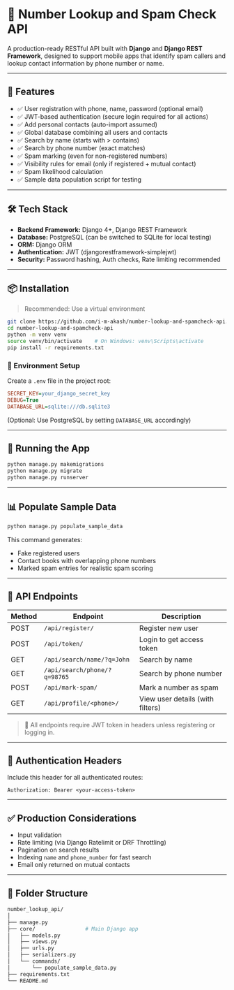 # 📱 Number Lookup and Spam Check API

A production-ready RESTful API built with **Django** and **Django REST Framework**, designed to support mobile apps that identify spam callers and lookup contact information by phone number or name.

---

## 🚀 Features

- ✅ User registration with phone, name, password (optional email)
- ✅ JWT-based authentication (secure login required for all actions)
- ✅ Add personal contacts (auto-import assumed)
- ✅ Global database combining all users and contacts
- ✅ Search by name (starts with > contains)
- ✅ Search by phone number (exact matches)
- ✅ Spam marking (even for non-registered numbers)
- ✅ Visibility rules for email (only if registered + mutual contact)
- ✅ Spam likelihood calculation
- ✅ Sample data population script for testing

---

## 🛠️ Tech Stack

- **Backend Framework:** Django 4+, Django REST Framework
- **Database:** PostgreSQL (can be switched to SQLite for local testing)
- **ORM:** Django ORM
- **Authentication:** JWT (djangorestframework-simplejwt)
- **Security:** Password hashing, Auth checks, Rate limiting recommended

---

## 📦 Installation

> Recommended: Use a virtual environment

```bash
git clone https://github.com/i-m-akash/number-lookup-and-spamcheck-api.git
cd number-lookup-and-spamcheck-api
python -m venv venv
source venv/bin/activate    # On Windows: venv\Scripts\activate
pip install -r requirements.txt
```

### 📂 Environment Setup

Create a `.env` file in the project root:

```ini
SECRET_KEY=your_django_secret_key
DEBUG=True
DATABASE_URL=sqlite:///db.sqlite3
```

(Optional: Use PostgreSQL by setting `DATABASE_URL` accordingly)

---

## 🔧 Running the App

```bash
python manage.py makemigrations
python manage.py migrate
python manage.py runserver
```

---

## 📊 Populate Sample Data

```bash
python manage.py populate_sample_data
```

This command generates:
- Fake registered users
- Contact books with overlapping phone numbers
- Marked spam entries for realistic spam scoring

---

## 🧪 API Endpoints

| Method | Endpoint                         | Description                       |
|--------|----------------------------------|-----------------------------------|
| POST   | `/api/register/`                | Register new user                 |
| POST   | `/api/token/`                   | Login to get access token         |
| GET    | `/api/search/name/?q=John`      | Search by name                    |
| GET    | `/api/search/phone/?q=98765`    | Search by phone number            |
| POST   | `/api/mark-spam/`               | Mark a number as spam             |
| GET    | `/api/profile/<phone>/`         | View user details (with filters)  |

> 📌 All endpoints require JWT token in headers unless registering or logging in.

---

## 🔐 Authentication Headers

Include this header for all authenticated routes:

```http
Authorization: Bearer <your-access-token>
```

---

## ✅ Production Considerations

- Input validation
- Rate limiting (via Django Ratelimit or DRF Throttling)
- Pagination on search results
- Indexing `name` and `phone_number` for fast search
- Email only returned on mutual contacts

---

## 📁 Folder Structure

```bash
number_lookup_api/
│
├── manage.py
├── core/                # Main Django app
│   ├── models.py
│   ├── views.py
│   ├── urls.py
│   ├── serializers.py
│   └── commands/
│       └── populate_sample_data.py
├── requirements.txt
└── README.md
```
